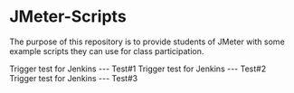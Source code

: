 # JMeter-Scripts

The purpose of this repository is to provide students of JMeter with some example scripts they can use for class participation.

Trigger test for Jenkins --- Test#1
Trigger test for Jenkins --- Test#2
Trigger test for Jenkins --- Test#3
